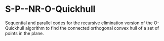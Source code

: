 # S-P--NR-O-Quickhull
Sequential and parallel codes for the recursive elimination version of the O-Quickhull algorithm to find the connected orthogonal convex hull of a set of points in the plane.
